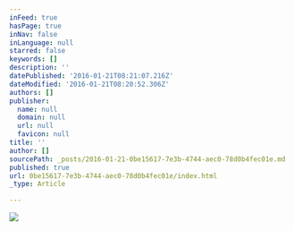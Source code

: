 ```yaml
---
inFeed: true
hasPage: true
inNav: false
inLanguage: null
starred: false
keywords: []
description: ''
datePublished: '2016-01-21T08:21:07.216Z'
dateModified: '2016-01-21T08:20:52.306Z'
authors: []
publisher:
  name: null
  domain: null
  url: null
  favicon: null
title: ''
author: []
sourcePath: _posts/2016-01-21-0be15617-7e3b-4744-aec0-78d0b4fec01e.md
published: true
url: 0be15617-7e3b-4744-aec0-78d0b4fec01e/index.html
_type: Article

---
```

![](https://the-grid-user-content.s3-us-west-2.amazonaws.com/d4ef9414-48ae-4000-88db-1acdb3c8eee5.gif)